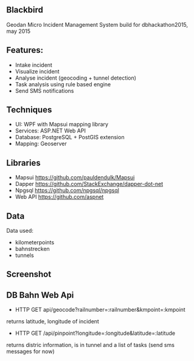 ## Blackbird

Geodan Micro Incident Management System build for dbhackathon2015, may 2015

## Features:

- Intake incident
- Visualize incident
- Analyse incident (geocoding + tunnel detection)
- Task analysis using rule based engine
- Send SMS notifications

## Techniques

- UI: WPF with Mapsui mapping library
- Services: ASP.NET Web API
- Database: PostgreSQL + PostGIS extension
- Mapping: Geoserver

## Libraries
- Mapsui https://github.com/pauldendulk/Mapsui
- Dapper https://github.com/StackExchange/dapper-dot-net
- Npgsql https://github.com/npgsql/npgsql
- Web API https://github.com/aspnet

## Data

Data used: 

- kilometerpoints
- bahnstrecken
- tunnels

## Screenshot



## DB Bahn Web Api

- HTTP GET api/geocode?railnumber=:railnumber&kmpoint=:kmpoint

returns latitude, longitude of incident

- HTTP GET /api/pinpoint?longitude=:longitude&latitude=:latitude

returns distric information, is in tunnel and a list of tasks (send sms messages for now)

